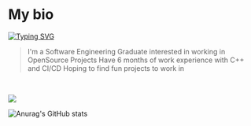 # **My bio**

<a href="https://git.io/typing-svg"><img src="https://readme-typing-svg.demolab.com?font=Times&weight=900&size=30&duration=1500&pause=1000&color=F7F5D1&center=true&multiline=false&random=false&width=435&lines=Nice+to+meet+you.;I'm+Alfred+Augustine" alt="Typing SVG" /></a>
>I'm a Software Engineering Graduate interested in working in OpenSource Projects
>Have 6 months of work experience with C++ and CI/CD
>Hoping to find fun projects to work in

<br />
<p align="left">
  <a href="https://skillicons.dev">
    <img src="https://skillicons.dev/icons?i=git,c,cpp,vim,py,arduino,bash,powershell" />
  </a>
</p>

![Anurag's GitHub stats](https://github-readme-stats.vercel.app/api?username=AsbestosLampshade&hide=contribs)
<!--
**AsbestosLampshade/AsbestosLampshade** is a ✨ _special_ ✨ repository because its `README.md` (this file) appears on your GitHub profile.

Here are some ideas to get you started:

- 🔭 I’m currently working on ...
- 🌱 I’m currently learning ...
- 👯 I’m looking to collaborate on ...
- 🤔 I’m looking for help with ...
- 💬 Ask me about ...
- 📫 How to reach me: ...
- 😄 Pronouns: ...
- ⚡ Fun fact: ...
-->
